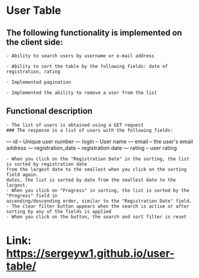 # User Table

## The following functionality is implemented on the client side:
```
- Ability to search users by username or e-mail address

- Ability to sort the table by the following fields: date of registration, rating

- Implemented pagination

- Implemented the ability to remove a user from the list
```

## Functional description
```
- The list of users is obtained using a GET request
### The response is a list of users with the following fields:
```
— id – Unique user number
— login – User name
— email – the user's email address
— registration_date – registration date
— rating – user rating
```
- When you click on the "Registration Date" in the sorting, the list is sorted by registration date
from the largest date to the smallest when you click on the sorting field again.
dates, the list is sorted by date from the smallest date to the largest.
- When you click on "Progress" in sorting, the list is sorted by the "Progress" field in
ascending/descending order, similar to the "Registration Date" field.
- The clear filter button appears when the search is active or after sorting by any of the fields is applied
- When you click on the button, the search and sort filter is reset
```

# Link: https://sergeyw1.github.io/user-table/
